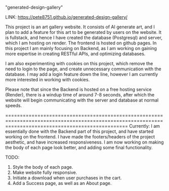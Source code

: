 "generated-design-gallery"

LINK: https://pete8751.github.io/generated-design-gallery/

This project is an art gallery website. It consists of AI generate art, and I plan to add a feature for this art to be generated by users on the website.
It is fullstack, and hence I have created the database (Postgresql) and server, which I am hosting on render. The frontend is hosted on github pages.
In this project I am mainly focusing on Backend, as I am working on gaining more expertise in creating RESTful APIs, and optimizing databases.

I am also experimenting with cookies on this project, which remove the need to login to the page, and create unnecessary communication with the database.
I may add a login feature down the line, however I am currently more interested in working with cookies.

Please note that since the Backend is hosted on a free hosting service (Render), there is a windup time of around 7-8 seconds, after which the website
will begin communicating with the server and database at normal speeds.

======================================================================================================================================================
Currently: I am essentially done with the Backend part of this project, and have started working on the frontend. I have made the footers/headers
of the project aesthetic, and have increased responsiveness. I am now working on making the body of each page look better, and adding some final functionality.

TODO: 
1. Style the body of each page.
2. Make website fully responsive.
3. Initiate a download when user purchases in the cart.
4. Add a Success page, as well as an About page.

